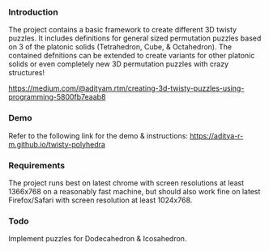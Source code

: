 ### Introduction
The project contains a basic framework to create different 3D twisty puzzles. It includes definitions for general sized permutation puzzles based on 3 of the platonic solids (Tetrahedron, Cube, & Octahedron).
The contained defnitions can be extended to create variants for other platonic solids or even completely new 3D permutation puzzles with crazy structures!

https://medium.com/@adityam.rtm/creating-3d-twisty-puzzles-using-programming-5800fb7eaab8

### Demo
Refer to the following link for the demo & instructions:
https://aditya-r-m.github.io/twisty-polyhedra

### Requirements
The project runs best on latest chrome with screen resolutions at least 1366x768 on a reasonably fast machine, but should also work fine on latest Firefox/Safari with screen resolution at least 1024x768.

### Todo
Implement puzzles for Dodecahedron & Icosahedron.
